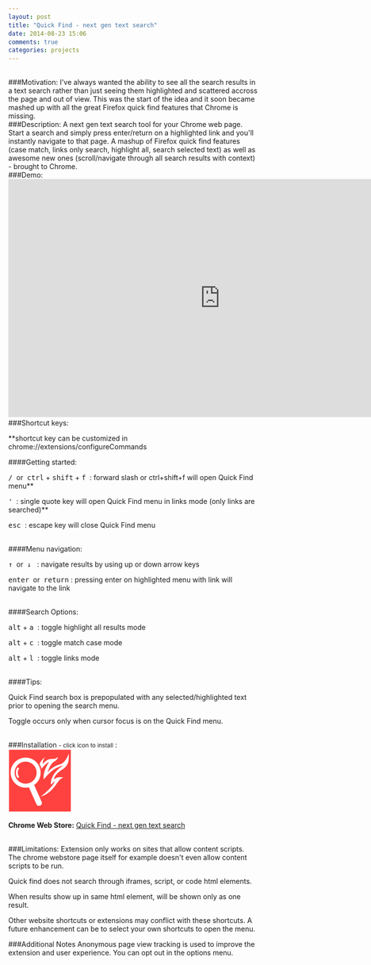 ```yaml
---
layout: post
title: "Quick Find - next gen text search"
date: 2014-08-23 15:06
comments: true
categories: projects
---
```

<br>
###Motivation:
I've always wanted the ability to see all the search results in a text search rather than just seeing them highlighted and scattered accross the page and out of view. This was the start of the idea and it soon became mashed up with all the great Firefox quick find features that Chrome is missing.

<br>
###Description:
A next gen text search tool for your Chrome web page. Start a search and simply press enter/return on a highlighted link and you'll instantly navigate to that page. A mashup of Firefox quick find features (case match, links only search, highlight all, search selected text) as well as awesome new ones (scroll/navigate through all search results with context) - brought to Chrome.

<br>
###Demo:
<iframe width="853" height="480" src="http://www.youtube.com/embed/x2PEyTyJ6iM?" frameborder="0" allowfullscreen></iframe>

<br>
###Shortcut keys:

**shortcut key can be customized in chrome://extensions/configureCommands

####Getting started:

<kbd class="light">/</kbd>&nbsp; or  &nbsp;<kbd class="light">ctrl</kbd> + <kbd class="light">shift</kbd> + <kbd class="light">f</kbd>&nbsp;&nbsp;: forward slash or ctrl+shift+f will open Quick Find menu**

<kbd class="light">'</kbd>&nbsp;&nbsp;: single quote key will open Quick Find menu in links mode (only links are searched)**

<kbd class="light">esc</kbd>&nbsp;&nbsp;: escape key will close Quick Find menu

<br>
####Menu navigation:

<kbd class="light">&#8593;</kbd>&nbsp; or &nbsp;<kbd class="light">&#8595;</kbd>
&nbsp;&nbsp;: navigate results by using up or down arrow keys

<kbd class="light">enter</kbd>&nbsp; or &nbsp;<kbd class="light">return</kbd> : pressing enter on highlighted menu with link will navigate to the link

<br>
####Search Options:

<kbd class="light">alt</kbd> + <kbd class="light">a</kbd>&nbsp;&nbsp;: toggle highlight all results mode

<kbd class="light">alt</kbd> + <kbd class="light">c</kbd>&nbsp;&nbsp;: toggle match case mode

<kbd class="light">alt</kbd> + <kbd class="light">l</kbd>&nbsp;&nbsp;: toggle links mode

<br>
####Tips:

Quick Find search box is prepopulated with any selected/highlighted text prior to opening the search menu.

Toggle occurs only when cursor focus is on the Quick Find menu.

<br>
###Installation <small> - click icon to install</small> :

<div class="install-wrapper">
    <img src="../images/quickFind/icon128.png" onclick="chrome.webstore.install('https://chrome.google.com/webstore/detail/dejblhmebonldngnmeidliaifgiagcjj')" id="install-button-quick-find" class="install-button"></img>
    <h4 id="installed-message-quick-find" class="installed-message" style="display: none;">Already Installed. =)</h4>
</div>
<script>
$('head').append('<link rel="chrome-webstore-item" href="https://chrome.google.com/webstore/detail/dejblhmebonldngnmeidliaifgiagcjj">');
if (chrome.app.isInstalled) {
  $('#install-button-quick-find').hide();
  $('#installed-message-quick-find').show();
}
</script>

**Chrome Web Store:** <a href="https://chrome.google.com/webstore/detail/quick-find-next-gen-text/dejblhmebonldngnmeidliaifgiagcjj" target="_blank">Quick Find - next gen text search</a>

<br>
###Limitations:
Extension only works on sites that allow content scripts. The chrome webstore page itself for example doesn't even allow content scripts to be run.

Quick find does not search through iframes, script, or code html elements.

When results show up in same html element, will be shown only as one result.

Other website shortcuts or extensions may conflict with these shortcuts. A future enhancement can be to select your own shortcuts to open the menu.

###Additional Notes
Anonymous page view tracking is used to improve the extension and user experience. You can opt out in the options menu.
